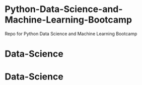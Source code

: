 # Python-Data-Science-and-Machine-Learning-Bootcamp
Repo for Python Data Science and Machine Learning Bootcamp
# Data-Science
# Data-Science
